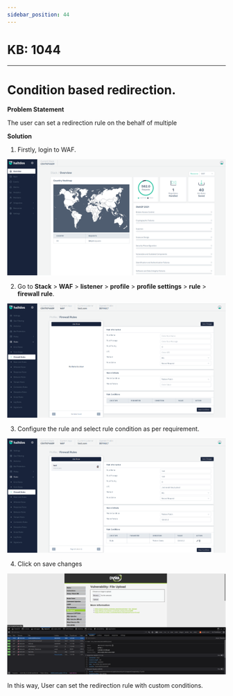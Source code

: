 ```yaml
---
sidebar_position: 44
---
```


# KB: 1044
-----------

# Condition based redirection.

**Problem Statement**

The user can set a redirection rule on the behalf of multiple 

**Solution**

1. Firstly, login to WAF.

![kb-1044](/img/waf/kb/v2/overview_kb_1044_1.png)

2. Go to **Stack** > **WAF** > **listener** > **profile** > **profile settings** > **rule** > **firewall rule**.

![kb-1044](/img/waf/kb/v2/firewall_kb_1044_2.png)

3. Configure the rule and select rule condition as per requirement.

![kb-1044](/img/waf/kb/v2/firewall_kb_1044_3.png)

4. Click on save changes

![kb-1044](/img/waf/tutorials/re3.png)

In this way, User can set the redirection rule with custom conditions.



